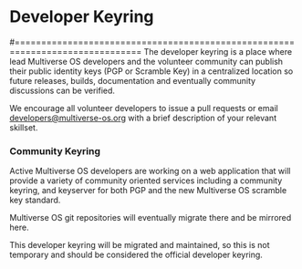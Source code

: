 # Developer Keyring
#==============================================================================
The developer keyring is a place where lead Multiverse OS developers and the
volunteer community can publish their public identity keys (PGP or Scramble Key) in a centralized location so future releases, builds, documentation and eventually community discussions can be verified. 

We encourage all volunteer developers to issue a pull requests or email developers@multiverse-os.org with a brief description of your relevant skillset.

### Community Keyring
Active Multiverse OS developers are working on a web application that will provide a variety of community oriented services including a community keyring, and keyserver for both PGP and the new Multiverse OS scramble key standard. 

Multiverse OS git repositories will eventually migrate there and be mirrored here. 

This developer keyring will be migrated and maintained, so this is not temporary and should be considered the official developer keyring. 
